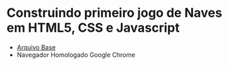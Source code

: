 # Construindo primeiro jogo de Naves em HTML5, CSS e Javascript
- [Arquivo Base](https://www.dropbox.com/s/17010wb608q4olu/JogosHTML5.zip?dl=0)
- Navegador Homologado Google Chrome
